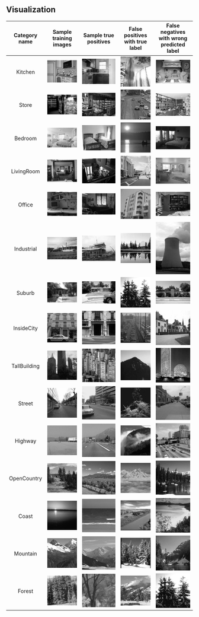 ## Visualization
| Category name | Sample training images | Sample true positives | False positives with true label | False negatives with wrong predicted label |
| :-----------: | :--------------------: | :-------------------: | :-----------------------------: | :----------------------------------------: |
| Kitchen | ![](thumbnails/Kitchen_train_image_0013.jpg) | ![](thumbnails/Kitchen_TP_image_0017.jpg) | ![](thumbnails/Kitchen_FP_image_0107.jpg) | ![](thumbnails/Kitchen_FN_image_0168.jpg) |
| Store | ![](thumbnails/Store_train_image_0268.jpg) | ![](thumbnails/Store_TP_image_0031.jpg) | ![](thumbnails/Store_FP_image_0251.jpg) | ![](thumbnails/Store_FN_image_0181.jpg) |
| Bedroom | ![](thumbnails/Bedroom_train_image_0108.jpg) | ![](thumbnails/Bedroom_TP_image_0215.jpg) | ![](thumbnails/Bedroom_FP_image_0338.jpg) | ![](thumbnails/Bedroom_FN_image_0168.jpg) |
| LivingRoom | ![](thumbnails/LivingRoom_train_image_0244.jpg) | ![](thumbnails/LivingRoom_TP_image_0101.jpg) | ![](thumbnails/LivingRoom_FP_image_0045.jpg) | ![](thumbnails/LivingRoom_FN_image_0096.jpg) |
| Office | ![](thumbnails/Office_train_image_0013.jpg) | ![](thumbnails/Office_TP_image_0155.jpg) | ![](thumbnails/Office_FP_image_0092.jpg) | ![](thumbnails/Office_FN_image_0119.jpg) |
| Industrial | ![](thumbnails/Industrial_train_image_0268.jpg) | ![](thumbnails/Industrial_TP_image_0053.jpg) | ![](thumbnails/Industrial_FP_image_0284.jpg) | ![](thumbnails/Industrial_FN_image_0003.jpg) |
| Suburb | ![](thumbnails/Suburb_train_image_0170.jpg) | ![](thumbnails/Suburb_TP_image_0094.jpg) | ![](thumbnails/Suburb_FP_image_0180.jpg) | ![](thumbnails/Suburb_FN_image_0188.jpg) |
| InsideCity | ![](thumbnails/InsideCity_train_image_0244.jpg) | ![](thumbnails/InsideCity_TP_image_0003.jpg) | ![](thumbnails/InsideCity_FP_image_0014.jpg) | ![](thumbnails/InsideCity_FN_image_0288.jpg) |
| TallBuilding | ![](thumbnails/TallBuilding_train_image_0318.jpg) | ![](thumbnails/TallBuilding_TP_image_0009.jpg) | ![](thumbnails/TallBuilding_FP_image_0268.jpg) | ![](thumbnails/TallBuilding_FN_image_0292.jpg) |
| Street | ![](thumbnails/Street_train_image_0217.jpg) | ![](thumbnails/Street_TP_image_0090.jpg) | ![](thumbnails/Street_FP_image_0036.jpg) | ![](thumbnails/Street_FN_image_0083.jpg) |
| Highway | ![](thumbnails/Highway_train_image_0170.jpg) | ![](thumbnails/Highway_TP_image_0161.jpg) | ![](thumbnails/Highway_FP_image_0248.jpg) | ![](thumbnails/Highway_FN_image_0206.jpg) |
| OpenCountry | ![](thumbnails/OpenCountry_train_image_0320.jpg) | ![](thumbnails/OpenCountry_TP_image_0026.jpg) | ![](thumbnails/OpenCountry_FP_image_0126.jpg) | ![](thumbnails/OpenCountry_FN_image_0260.jpg) |
| Coast | ![](thumbnails/Coast_train_image_0355.jpg) | ![](thumbnails/Coast_TP_image_0095.jpg) | ![](thumbnails/Coast_FP_image_0034.jpg) | ![](thumbnails/Coast_FN_image_0114.jpg) |
| Mountain | ![](thumbnails/Mountain_train_image_0318.jpg) | ![](thumbnails/Mountain_TP_image_0224.jpg) | ![](thumbnails/Mountain_FP_image_0110.jpg) | ![](thumbnails/Mountain_FN_image_0009.jpg) |
| Forest | ![](thumbnails/Forest_train_image_0318.jpg) | ![](thumbnails/Forest_TP_image_0053.jpg) | ![](thumbnails/Forest_FP_image_0202.jpg) | ![](thumbnails/Forest_FN_image_0180.jpg) |

